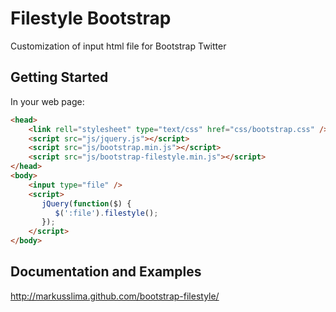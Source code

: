 # Filestyle Bootstrap

Customization of input html file for Bootstrap Twitter

## Getting Started

In your web page:

```html
<head>
    <link rell="stylesheet" type="text/css" href="css/bootstrap.css" />
    <script src="js/jquery.js"></script>
    <script src="js/bootstrap.min.js"></script>
    <script src="js/bootstrap-filestyle.min.js"></script>
</head>
<body>
    <input type="file" />
    <script>
       jQuery(function($) {
          $(':file').filestyle();
       });
    </script>
</body>
```

## Documentation and Examples
http://markusslima.github.com/bootstrap-filestyle/

